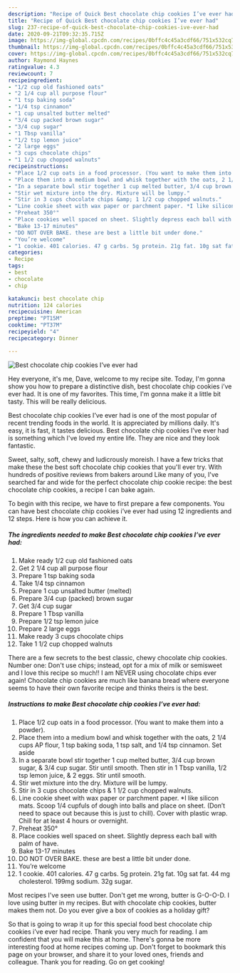 ```yaml
---
description: "Recipe of Quick Best chocolate chip cookies I’ve ever had"
title: "Recipe of Quick Best chocolate chip cookies I’ve ever had"
slug: 237-recipe-of-quick-best-chocolate-chip-cookies-ive-ever-had
date: 2020-09-21T09:32:35.715Z
image: https://img-global.cpcdn.com/recipes/0bffc4c45a3cdf66/751x532cq70/best-chocolate-chip-cookies-ive-ever-had-recipe-main-photo.jpg
thumbnail: https://img-global.cpcdn.com/recipes/0bffc4c45a3cdf66/751x532cq70/best-chocolate-chip-cookies-ive-ever-had-recipe-main-photo.jpg
cover: https://img-global.cpcdn.com/recipes/0bffc4c45a3cdf66/751x532cq70/best-chocolate-chip-cookies-ive-ever-had-recipe-main-photo.jpg
author: Raymond Haynes
ratingvalue: 4.3
reviewcount: 7
recipeingredient:
- "1/2 cup old fashioned oats"
- "2 1/4 cup all purpose flour"
- "1 tsp baking soda"
- "1/4 tsp cinnamon"
- "1 cup unsalted butter melted"
- "3/4 cup packed brown sugar"
- "3/4 cup sugar"
- "1 Tbsp vanilla"
- "1/2 tsp lemon juice"
- "2 large eggs"
- "3 cups chocolate chips"
- "1 1/2 cup chopped walnuts"
recipeinstructions:
- "Place 1/2 cup oats in a food processor. (You want to make them into a powder)."
- "Place them into a medium bowl and whisk together with the oats, 2 1/4 cups AP flour, 1 tsp baking soda, 1 tsp salt, and 1/4 tsp cinnamon. Set aside"
- "In a separate bowl stir together 1 cup melted butter, 3/4 cup brown sugar, &amp; 3/4 cup sugar. Stir until smooth. Then stir in 1 Tbsp vanilla, 1/2 tsp lemon juice, &amp; 2 eggs. Stir until smooth."
- "Stir wet mixture into the dry. Mixture will be lumpy."
- "Stir in 3 cups chocolate chips &amp; 1 1/2 cup chopped walnuts."
- "Line cookie sheet with wax paper or parchment paper. *I like silicon mats. Scoop 1/4 cupfuls of dough into balls and place on sheet. (Don’t need to space out because this is just to chill). Cover with plastic wrap. Chill for at least 4 hours or overnight."
- "Preheat 350°"
- "Place cookies well spaced on sheet. Slightly depress each ball with palm of have."
- "Bake 13-17 minutes"
- "DO NOT OVER BAKE. these are best a little bit under done."
- "You’re welcome"
- "1 cookie. 401 calories. 47 g carbs. 5g protein. 21g fat. 10g sat fat. 44 mg cholesterol. 199mg sodium. 32g sugar."
categories:
- Recipe
tags:
- best
- chocolate
- chip

katakunci: best chocolate chip 
nutrition: 124 calories
recipecuisine: American
preptime: "PT15M"
cooktime: "PT37M"
recipeyield: "4"
recipecategory: Dinner

---
```



![Best chocolate chip cookies I’ve ever had](https://img-global.cpcdn.com/recipes/0bffc4c45a3cdf66/751x532cq70/best-chocolate-chip-cookies-ive-ever-had-recipe-main-photo.jpg)

Hey everyone, it's me, Dave, welcome to my recipe site. Today, I'm gonna show you how to prepare a distinctive dish, best chocolate chip cookies i’ve ever had. It is one of my favorites. This time, I'm gonna make it a little bit tasty. This will be really delicious.

Best chocolate chip cookies I’ve ever had is one of the most popular of recent trending foods in the world. It is appreciated by millions daily. It's easy, it is fast, it tastes delicious. Best chocolate chip cookies I’ve ever had is something which I've loved my entire life. They are nice and they look fantastic.

Sweet, salty, soft, chewy and ludicrously moreish. I have a few tricks that make these the best soft chocolate chip cookies that you&#39;ll ever try. With hundreds of positive reviews from bakers around Like many of you, I&#39;ve searched far and wide for the perfect chocolate chip cookie recipe: the best chocolate chip cookies, a recipe I can bake again.


To begin with this recipe, we have to first prepare a few components. You can have best chocolate chip cookies i’ve ever had using 12 ingredients and 12 steps. Here is how you can achieve it.

<!--inarticleads1-->

##### The ingredients needed to make Best chocolate chip cookies I’ve ever had:

1. Make ready 1/2 cup old fashioned oats
1. Get 2 1/4 cup all purpose flour
1. Prepare 1 tsp baking soda
1. Take 1/4 tsp cinnamon
1. Prepare 1 cup unsalted butter (melted)
1. Prepare 3/4 cup (packed) brown sugar
1. Get 3/4 cup sugar
1. Prepare 1 Tbsp vanilla
1. Prepare 1/2 tsp lemon juice
1. Prepare 2 large eggs
1. Make ready 3 cups chocolate chips
1. Take 1 1/2 cup chopped walnuts


There are a few secrets to the best classic, chewy chocolate chip cookies. Number one: Don&#39;t use chips; instead, opt for a mix of milk or semisweet and I love this recipe so much!! I am NEVER using chocolate chips ever again! Chocolate chip cookies are much like banana bread where everyone seems to have their own favorite recipe and thinks theirs is the best. 

<!--inarticleads2-->

##### Instructions to make Best chocolate chip cookies I’ve ever had:

1. Place 1/2 cup oats in a food processor. (You want to make them into a powder).
1. Place them into a medium bowl and whisk together with the oats, 2 1/4 cups AP flour, 1 tsp baking soda, 1 tsp salt, and 1/4 tsp cinnamon. Set aside
1. In a separate bowl stir together 1 cup melted butter, 3/4 cup brown sugar, &amp; 3/4 cup sugar. Stir until smooth. Then stir in 1 Tbsp vanilla, 1/2 tsp lemon juice, &amp; 2 eggs. Stir until smooth.
1. Stir wet mixture into the dry. Mixture will be lumpy.
1. Stir in 3 cups chocolate chips &amp; 1 1/2 cup chopped walnuts.
1. Line cookie sheet with wax paper or parchment paper. *I like silicon mats. Scoop 1/4 cupfuls of dough into balls and place on sheet. (Don’t need to space out because this is just to chill). Cover with plastic wrap. Chill for at least 4 hours or overnight.
1. Preheat 350°
1. Place cookies well spaced on sheet. Slightly depress each ball with palm of have.
1. Bake 13-17 minutes
1. DO NOT OVER BAKE. these are best a little bit under done.
1. You’re welcome
1. 1 cookie. 401 calories. 47 g carbs. 5g protein. 21g fat. 10g sat fat. 44 mg cholesterol. 199mg sodium. 32g sugar.


Most recipes I&#39;ve seen use butter. Don&#39;t get me wrong, butter is G-O-O-D. I love using butter in my recipes. But with chocolate chip cookies, butter makes them not. Do you ever give a box of cookies as a holiday gift? 

So that is going to wrap it up for this special food best chocolate chip cookies i’ve ever had recipe. Thank you very much for reading. I am confident that you will make this at home. There's gonna be more interesting food at home recipes coming up. Don't forget to bookmark this page on your browser, and share it to your loved ones, friends and colleague. Thank you for reading. Go on get cooking!
